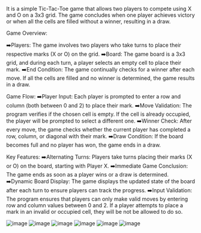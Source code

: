 It is a simple Tic-Tac-Toe game that allows two players to compete using X and O on a 3x3 grid. The game concludes when one player achieves victory or when all the cells are filled without a winner, resulting in a draw.

Game Overview:

➡️Players: The game involves two players who take turns to place their respective marks (X or O) on the grid.
➡️Board: The game board is a 3x3 grid, and during each turn, a player selects an empty cell to place their mark.
➡️End Condition: The game continually checks for a winner after each move. If all the cells are filled and no winner is determined, the game results in a draw.

Game Flow:
➡️Player Input: Each player is prompted to enter a row and column (both between 0 and 2) to place their mark.
➡️Move Validation: The program verifies if the chosen cell is empty. If the cell is already occupied, the player will be prompted to select a different one.
➡️Winner Check: After every move, the game checks whether the current player has completed a row, column, or diagonal with their mark.
➡️Draw Condition: If the board becomes full and no player has won, the game ends in a draw.

Key Features:
➡️Alternating Turns: Players take turns placing their marks (X or O) on the board, starting with Player X.
➡️Immediate Game Conclusion: The game ends as soon as a player wins or a draw is determined.
➡️Dynamic Board Display: The game displays the updated state of the board after each turn to ensure players can track the progress.
➡️Input Validation: The program ensures that players can only make valid moves by entering row and column values between 0 and 2. If a player attempts to place a mark in an invalid or occupied cell, they will be not be allowed to do so.

![image](https://github.com/user-attachments/assets/2018eb1a-c6de-441c-ac1e-20f5e7191c48)
![image](https://github.com/user-attachments/assets/2452f164-a51b-4c40-9ff6-c710c394bcba)
![image](https://github.com/user-attachments/assets/4fef0525-bfaa-4f39-bbe6-f6297cdc1549)
![image](https://github.com/user-attachments/assets/cfbe1afb-4fba-42b6-95f2-14d905ed4a1e)
![image](https://github.com/user-attachments/assets/c7aacb10-4048-4e08-9952-61554ca94080)
![image](https://github.com/user-attachments/assets/24174dca-6649-40e9-b24e-2452ee97dec2)
